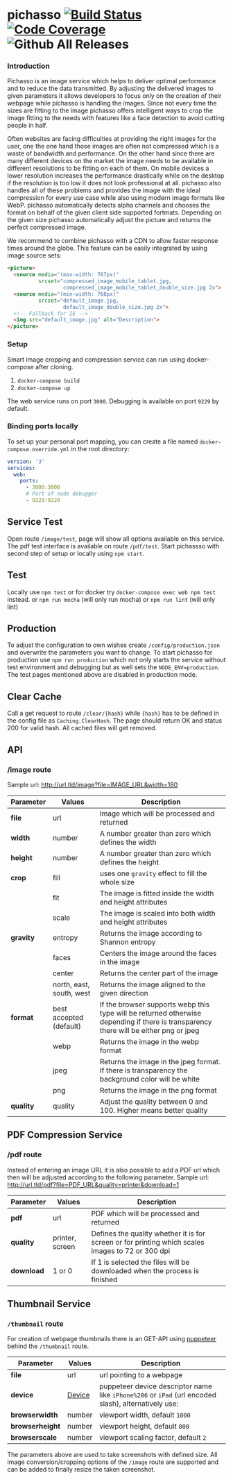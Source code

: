 # pichasso [![Build Status](https://travis-ci.org/pichasso/pichasso.svg?branch=master)](https://travis-ci.org/pichasso/pichasso)[![Code Coverage](https://codecov.io/github/pichasso/pichasso/coverage.svg?branch=master)](https://codecov.io/github/pichasso/pichasso)![Github All Releases](https://img.shields.io/github/downloads/pichasso/pichasso/total.svg)


### Introduction

Pichasso is an image service which helps to deliver optimal performance and to reduce the data transmitted. 
By adjusting the delivered images to given parameters it allows developers to focus only on the creation of their webpage while pichasso is handling the images. 
Since not every time the sizes are fitting to the image pichasso offers intelligent ways to crop the image fitting to the needs with features like a face detection
to avoid cutting people in half. 

Often websites are facing difficulties at providing the right images for the user, one the one hand those images are 
often not compressed which is a waste of bandwidth and performance. On the other hand since there are many different
devices on the market the image needs to be available in different resolutions to be fitting on each of them. 
On mobile devices a lower resolution increases the performance drastically while on the desktop if the resolution is 
too low it does not look professional at all. pichasso also handles all of these problems and provides the image with the ideal compression for every use case
while also using modern image formats like WebP. pichasso automatically detects alpha channels and chooses the format on behalf of 
the given client side supported fortmats. Depending on the given size pichasso automatically adjust the picture and
returns the perfect compressed image. 

We recommend to combine pichasso with a CDN to allow faster response times around the globe. 
This feature can be easily integrated by using image source sets: 

```html
<picture>
  <source media="(max-width: 767px)" 
          srcset="compressed_image_mobile_tablet.jpg, 
                  compressed_image_mobile_tablet_double_size.jpg 2x">
  <source media="(min-width: 768px)" 
          srcset="default_image.jpg, 
                  default_image_double_size.jpg 2x">
  <!-- Fallback for IE -->
  <img src="default_image.jpg" alt="Description">
</picture>
   ```

### Setup

Smart image cropping and compression service can run using docker-compose after cloning.

1. `docker-compose build`
2. `docker-compose up`

The web service runs on port `3000`. Debugging is available on port `9229` by default.

### Binding ports locally

To set up your personal port mapping, you can create a file named `docker-compose.override.yml` in the root directory:

```yaml
version: '3'
services:
  web:
    ports:
      - 3000:3000
      # Port of node debugger
      - 9229:9229
```

## Service Test

Open route `/image/test`, page will show all options available on this service. The pdf test interface is available on route `/pdf/test`.
Start pichassso with second step of setup or locally using `npm start`.

## Test

Locally use `npm test` or for docker try `docker-compose exec web npm test` instead.
or `npm run mocha` (will only run mocha)
or `npm run lint` (will only lint)

## Production

To adjust the configuration to own wishes create `/config/production.json` and 
overwrite the parameters you want to change. To start pichasso for production 
use `npm run production` which not only starts the service without test environment 
and debugging but as well sets the `NODE_ENV=production`. The test pages mentioned above are disabled in production mode.

## Clear Cache

Call a get request to route `/clear/{hash}` while `{hash}` has to be defined in the config file as `Caching.ClearHash`. The page should return OK and status 200 for valid hash. All cached files will get removed.

## API

### /image route

Sample url: http://url.tld/image?file=IMAGE_URL&width=180

| Parameter | Values | Description |
| --- | --- | --- |
| **file** | url | Image which will be processed and returned |
| **width** | number | A number greater than zero which defines the width |
| **height** | number | A number greater than zero which defines the height |
| **crop** | fill | uses one `gravity` effect to fill the whole size |
|  | fit | The image is fitted inside the width and height attributes |
|  | scale | The image is scaled into both width and height attributes |
| **gravity** | entropy | Returns the image according to Shannon entropy |
|  | faces | Centers the image around the faces in the image |
|  | center | Returns the center part of the image |
|  | north, east, south, west | Returns the image aligned to the given direction |
| **format** | best accepted (default) | If the browser supports webp this type will be returned otherwise depending if there is transparency there will be either png or jpeg |
|  | webp | Returns the image in the webp format |
|  | jpeg | Returns the image in the jpeg format. If there is transparency the background color will be white |
|  | png | Returns the image in the png format |
| **quality** | quality | Adjust the quality between 0 and 100. Higher means better quality |


## PDF Compression Service

### /pdf route

Instead of entering an image URL it is also possible to add a PDF url which then will be adjusted according to the following 
parameter. Sample url: http://url.tld/pdf?file=PDF_URL&quality=printer&download=1

| Parameter | Values | Description |
| --- | --- | --- |
| **pdf** | url | PDF which will be processed and returned |
| **quality** | printer, screen | Defines the quality whether it is for screen or for printing which scales images to 72 or 300 dpi |
| **download** | 1 or 0 | If 1 is selected the files will be downloaded when the process is finished |


## Thumbnail Service

### `/thumbnail` route

For creation of webpage thumbnails there is an GET-API using [puppeteer](https://github.com/GoogleChrome/puppeteer) behind the `/thumbnail` route.

| Parameter | Values | Description |
| --- | --- | --- |
| **file** | url | url pointing to a webpage |
| **device** | [Device](https://github.com/GoogleChrome/puppeteer/blob/master/DeviceDescriptors.js) | puppeteer device descriptor name like `iPhone%206` or `iPad` (url encoded slash), alternatively use: |
| **browserwidth** | number | viewport width, default `1000` |
| **browserheight** | number | viewport height, default `800`  |
| **browserscale** | number | viewport scaling factor, default `2` |

The parameters above are used to take screenshots with defined size. All image conversion/cropping options of the `/image` route are supported and can be added to finally resize the taken screenshot.


